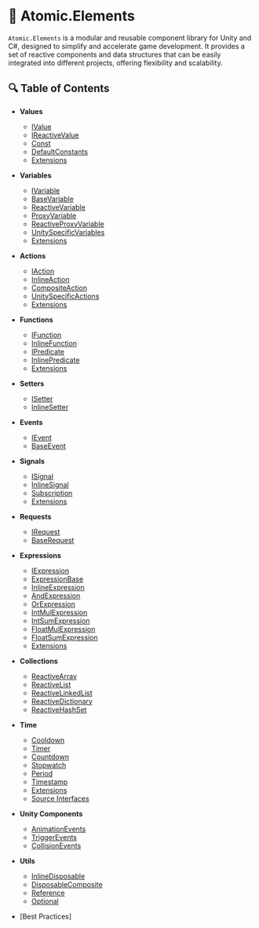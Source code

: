 # 📘 Atomic.Elements

`Atomic.Elements` is a modular and reusable component library for Unity and C#, designed to simplify and accelerate game development. It provides a set of reactive components and data structures that can be easily integrated into different projects, offering flexibility and scalability.

## 🔍 Table of Contents

- **Values**
  - [IValue](Values/IValue.md)
  - [IReactiveValue](Values/IReactiveValue.md)
  - [Const](Values/Const.md)
  - [DefaultConstants](Values/DefaultConstants.md)
  - [Extensions](Values/Extensions.md)
- **Variables**
  - [IVariable](Variables/IVariable.md)
  - [BaseVariable](Variables/BaseVariable.md)
  - [ReactiveVariable](Variables/ReactiveVariable.md)
  - [ProxyVariable](Variables/ProxyVariable.md)
  - [ReactiveProxyVariable](Variables/ReactiveProxyVariable.md)
  - [UnitySpecificVariables](Variables/UnitySpecificVariables.md)
  - [Extensions](Variables/Extensions.md)
- **Actions**
  - [IAction](Actions/IAction.md) 
  - [InlineAction](Actions/InlineAction.md)
  - [CompositeAction](Actions/CompositeAction.md)
  - [UnitySpecificActions](Actions/UnitySpecificActions.md)
  - [Extensions](Actions/Extensions.md)
- **Functions**
  - [IFunction](Functions/IFunction.md) 
  - [InlineFunction](Functions/InlineFunction.md)
  - [IPredicate](Functions/IPredicate.md)
  - [InlinePredicate](Functions/InlinePredicate.md)
  - [Extensions](Functions/Extensions.md)
- **Setters**
  - [ISetter](Setters/ISetter.md)
  - [InlineSetter](Setters/InlineSetter.md)
- **Events**
  - [IEvent](Events/IEvent.md)
  - [BaseEvent](Events/BaseEvent.md)
- **Signals**
  - [ISignal](Signals/ISignal.md)
  - [InlineSignal](Signals/InlineSignal.md)
  - [Subscription](Signals/Subscription.md)
  - [Extensions](Signals/Extensions.md)
- **Requests**
  - [IRequest](Requests/IRequest.md)
  - [BaseRequest](Requests/BaseRequest.md)
- **Expressions**
  - [IExpression](Expressions/IExpression.md)
  - [ExpressionBase](Expressions/ExpressionBase.md)
  - [InlineExpression](Expressions/InlineExpression.md)
  - [AndExpression](Expressions/AndExpression.md)
  - [OrExpression](Expressions/OrExpression.md)
  - [IntMulExpression](Expressions/IntMulExpression.md)
  - [IntSumExpression](Expressions/IntSumExpression.md)
  - [FloatMulExpression](Expressions/FloatMulExpression.md)
  - [FloatSumExpression](Expressions/FloatSumExpression.md)
  - [Extensions](Expressions/Extensions.md)
- **Collections**
  - [ReactiveArray](Collections/ReactiveArray.md)
  - [ReactiveList](Collections/ReactiveList.md)
  - [ReactiveLinkedList](Collections/ReactiveLinkedList.md)
  - [ReactiveDictionary](Collections/ReactiveDictionary.md)
  - [ReactiveHashSet](Collections/ReactiveHashSet.md)
- **Time**
  - [Cooldown](Time/Cooldown.md)
  - [Timer](Time/Timer.md)
  - [Countdown](Time/Countdown.md)
  - [Stopwatch](Time/Stopwatch.md)
  - [Period](Time/Period.md)
  - [Timestamp](Time/Timestamp.md)
  - [Extensions](Time/Extensions.md)
  - [Source Interfaces](Time/SourceInterfaces.md)
- **Unity Components**
  - [AnimationEvents](UnityComponents/AnimationEvents.md)
  - [TriggerEvents](UnityComponents/TriggerEvents.md)
  - [CollisionEvents](UnityComponents/CollisionEvents.md)
- **Utils**
  - [InlineDisposable](Utils/InlineDisposable.md)
  - [DisposableComposite](Utils/DisposableComposite.md)
  - [Reference](Utils/Reference.md)
  - [Optional](Utils/Optional.md)
  
-  [Best Practices]










